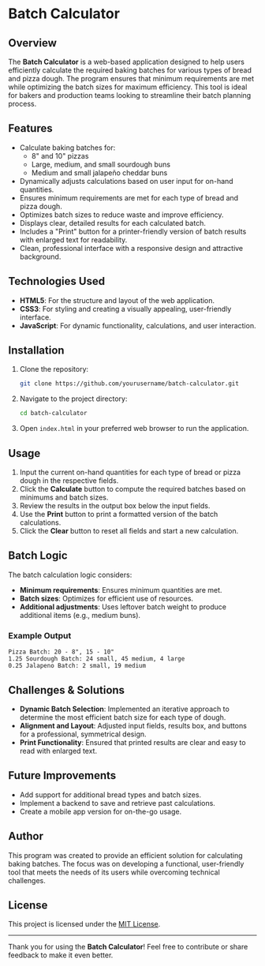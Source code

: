 # Batch Calculator

## Overview
The **Batch Calculator** is a web-based application designed to help users efficiently calculate the required baking batches for various types of bread and pizza dough. The program ensures that minimum requirements are met while optimizing the batch sizes for maximum efficiency. This tool is ideal for bakers and production teams looking to streamline their batch planning process.

## Features
- Calculate baking batches for:
  - 8" and 10" pizzas
  - Large, medium, and small sourdough buns
  - Medium and small jalapeño cheddar buns
- Dynamically adjusts calculations based on user input for on-hand quantities.
- Ensures minimum requirements are met for each type of bread and pizza dough.
- Optimizes batch sizes to reduce waste and improve efficiency.
- Displays clear, detailed results for each calculated batch.
- Includes a "Print" button for a printer-friendly version of batch results with enlarged text for readability.
- Clean, professional interface with a responsive design and attractive background.

## Technologies Used
- **HTML5**: For the structure and layout of the web application.
- **CSS3**: For styling and creating a visually appealing, user-friendly interface.
- **JavaScript**: For dynamic functionality, calculations, and user interaction.

## Installation
1. Clone the repository:
   ```bash
   git clone https://github.com/yourusername/batch-calculator.git
   ```
2. Navigate to the project directory:
   ```bash
   cd batch-calculator
   ```
3. Open `index.html` in your preferred web browser to run the application.

## Usage
1. Input the current on-hand quantities for each type of bread or pizza dough in the respective fields.
2. Click the **Calculate** button to compute the required batches based on minimums and batch sizes.
3. Review the results in the output box below the input fields.
4. Use the **Print** button to print a formatted version of the batch calculations.
5. Click the **Clear** button to reset all fields and start a new calculation.

## Batch Logic
The batch calculation logic considers:
- **Minimum requirements**: Ensures minimum quantities are met.
- **Batch sizes**: Optimizes for efficient use of resources.
- **Additional adjustments**: Uses leftover batch weight to produce additional items (e.g., medium buns).

### Example Output
```
Pizza Batch: 20 - 8", 15 - 10"
1.25 Sourdough Batch: 24 small, 45 medium, 4 large
0.25 Jalapeno Batch: 2 small, 19 medium
```

## Challenges & Solutions
- **Dynamic Batch Selection**: Implemented an iterative approach to determine the most efficient batch size for each type of dough.
- **Alignment and Layout**: Adjusted input fields, results box, and buttons for a professional, symmetrical design.
- **Print Functionality**: Ensured that printed results are clear and easy to read with enlarged text.

## Future Improvements
- Add support for additional bread types and batch sizes.
- Implement a backend to save and retrieve past calculations.
- Create a mobile app version for on-the-go usage.

## Author
This program was created to provide an efficient solution for calculating baking batches. The focus was on developing a functional, user-friendly tool that meets the needs of its users while overcoming technical challenges.

## License
This project is licensed under the [MIT License](LICENSE).

---
Thank you for using the **Batch Calculator**! Feel free to contribute or share feedback to make it even better.

